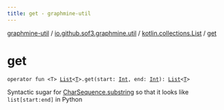 ```yaml
---
title: get - graphmine-util
---
```


[graphmine-util](../../index.html) / [io.github.sof3.graphmine.util](../index.html) / [kotlin.collections.List](index.html) / [get](./get.html)

# get

`operator fun <T> `[`List`](https://kotlinlang.org/api/latest/jvm/stdlib/kotlin.collections/-list/index.html)`<`[`T`](get.html#T)`>.get(start: `[`Int`](https://kotlinlang.org/api/latest/jvm/stdlib/kotlin/-int/index.html)`, end: `[`Int`](https://kotlinlang.org/api/latest/jvm/stdlib/kotlin/-int/index.html)`): `[`List`](https://kotlinlang.org/api/latest/jvm/stdlib/kotlin.collections/-list/index.html)`<`[`T`](get.html#T)`>`

Syntactic sugar for [CharSequence.substring](https://kotlinlang.org/api/latest/jvm/stdlib/kotlin.text/substring.html) so that it looks like `list[start:end]` in Python

